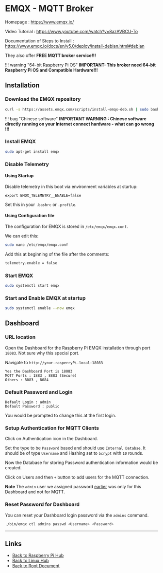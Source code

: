 # EMQX - MQTT Broker

Homepage : <https://www.emqx.io/>

Video Tutorial : <https://www.youtube.com/watch?v=8azAVBCU-To>

Documentation of Steps to Install : <https://www.emqx.io/docs/en/v5.0/deploy/install-debian.html#debian>

They also offer **FREE MQTT broker service!!!**

!!! warning "64-bit Raspberry Pi OS"
    **IMPORTANT: This broker need 64-bit Raspberry Pi OS and Compatible Hardware!!!**

## Installation

### Download the EMQX repository

```sh
curl -s https://assets.emqx.com/scripts/install-emqx-deb.sh | sudo bash
```

!!! bug "Chinese software"
    **IMPORTANT WARNING : Chinese software directly running on your Internet connect hardware - what can go wrong !!!**

### Install EMQX

```sh
sudo apt-get install emqx
```

### Disable Telemetry

#### Using Startup

Disable telemetry in this boot via environment variables at startup:

`export EMQX_TELEMETRY__ENABLE=false`

Set this in your `.bashrc` or `.profile`.

#### Using Configuration file

The configuration for EMQX is stored in `/etc/emqx/emqx.conf`.

We can edit this:

```sh
sudo nano /etc/emqx/emqx.conf
```

Add this at beginning of the file after the comments:

```sh
telemetry.enable = false
```

### Start EMQX

```sh
sudo systemctl start emqx
```

### Start and Enable EMQX at startup

```sh
sudo systemctl enable --now emqx
```

## Dashboard

### URL location

Open the Dashboard for the Raspberry Pi EMQX installation through port `18083`.
Not sure why this special port.

Navigate to `http://your-rasperryPi.local:18083`

```
Yes the Dashboard Port is 18083
MQTT Ports : 1883 , 8883 (Secure)
Others : 8083 , 8084
```

### Default Password and Login

```
Default Login : admin
Default Password : public
```

You would be prompted to change this at the first login.

### Setup Authentication for MQTT Clients

Click on Authentication icon in the Dashboard.

Set the type to be `Password` based and should use `Internal Databse`.
It should be of type `Username` and Hashing set to `bcrypt` with `10` rounds.

Now the Database for storing Password authentication information would be created.

Click on Users and then `+` button to add users for the MQTT connection.

**Note** The `admin` user we assigned password [earlier](#default-password-and-login) was only for this Dashboard and not for MQTT.

### Reset Password for Dashboard

You can reset your Dashboard login password via the `admins` command.

```sh
./bin/emqx ctl admins passwd <Username> <Password>
```


----
<!-- Footer Begins Here -->
## Links

- [Back to Raspberry Pi Hub](./README.md)
- [Back to Linux Hub](../README.md)
- [Back to Root Document](../../README.md)
